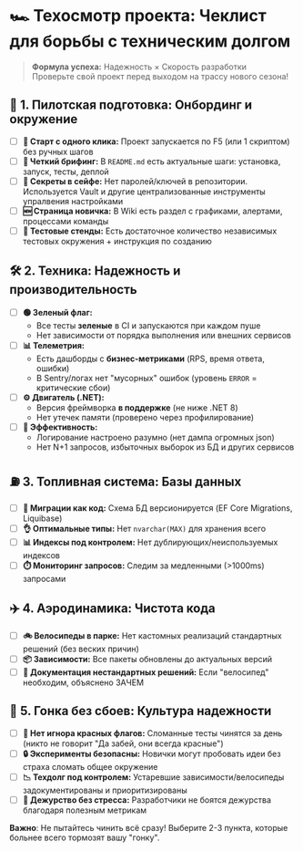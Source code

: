# 🏎️ Техосмотр проекта: Чеклист для борьбы с техническим долгом

> **Формула успеха:** Надежность × Скорость разработки  
> Проверьте свой проект перед выходом на трассу нового сезона!

## 🔧 1. Пилотская подготовка: Онбординг и окружение
- [ ] **🚦 Старт с одного клика:** Проект запускается по F5 (или 1 скриптом) без ручных шагов
- [ ] **📖 Четкий брифинг:** В `README.md` есть актуальные шаги: установка, запуск, тесты, деплой
- [ ] **🔐 Секреты в сейфе:** Нет паролей/ключей в репозитории. Используется Vault и другие централизованные инструменты упралвения настройками
- [ ] **🆕 Страница новичка:** В Wiki есть раздел с графиками, алертами, процессами команды
- [ ] **🚧 Тестовые стенды:** Есть достаточное количество независимых тестовых окружения + инструкция по созданию

## 🛠️ 2. Техника: Надежность и производительность
- [ ] **🟢 Зеленый флаг:** 
  - Все тесты **зеленые** в CI и запускаются при каждом пуше
  - Нет зависимости от порядка выполнения или внешних сервисов
- [ ] **📊 Телеметрия:**
  - Есть дашборды с **бизнес-метриками** (RPS, время ответа, ошибки)
  - В Sentry/логах нет "мусорных" ошибок (уровень `ERROR` = критические сбои)
- [ ] **⚙️ Двигатель (.NET):**
  - Версия фреймворка **в поддержке** (не ниже .NET 8)
  - Нет утечек памяти (проверено через профилирование)
- [ ] **📝 Эффективность:**
  - Логирование настроено разумно (нет дампа огромных json)
  - Нет N+1 запросов, избыточных выборок из БД и других сервисов

## ⛽ 3. Топливная система: Базы данных
- [ ] **🧰 Миграции как код:** Схема БД версионируется (EF Core Migrations, Liquibase)
- [ ] **👌 Оптимальные типы:** Нет `nvarchar(MAX)` для хранения всего
- [ ] **📊 Индексы под контролем:** Нет дублирующих/неиспользуемых индексов
- [ ] **⏱️ Мониторинг запросов:** Следим за медленными (>1000ms) запросами

## ✈️ 4. Аэродинамика: Чистота кода
- [ ] **🚲 Велосипеды в парке:** Нет кастомных реализаций стандартных решений (без веских причин)
- [ ] **📦 Зависимости:** Все пакеты обновлены до актуальных версий
- [ ] **📜 Документация нестандартных решений:** Если "велосипед" необходим, объяснено ЗАЧЕМ

## 🏁 5. Гонка без сбоев: Культура надежности
- [ ] **🔴 Нет игнора красных флагов:** Сломанные тесты чинятся за день (никто не говорит "Да забей, они всегда красные")
- [ ] **🔒 Эксперименты безопасны:** Новички могут пробовать идеи без страха сломать общее окружение
- [ ] **📉 Техдолг под контролем:** Устаревшие зависимости/велосипеды задокументированы и приоритизированы
- [ ] **📡 Дежурство без стресса:** Разработчики не боятся дежурства благодаря полезным метрикам

**Важно**: Не пытайтесь чинить всё сразу! Выберите 2-3 пункта, которые больнее всего тормозят вашу "гонку".
